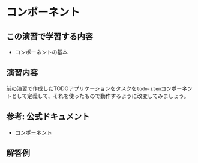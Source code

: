 # コンポーネント

## この演習で学習する内容
- コンポーネントの基本

## 演習内容
[前の演習](./list.md)で作成したTODOアプリケーションをタスクを`todo-item`コンポーネントとして定義して、それを使ったもので動作するように改変してみましょう。

## 参考: 公式ドキュメント
- [コンポーネント](https://jp.vuejs.org/v2/guide/components.html)

## 解答例

